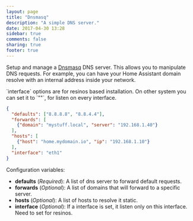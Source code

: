 ```yaml
---
layout: page
title: "Dnsmasq"
description: "A simple DNS server."
date: 2017-04-30 13:28
sidebar: true
comments: false
sharing: true
footer: true
---
```


Setup and manage a [Dnsmasq](http://thekelleys.org.uk/dnsmasq/doc.html) DNS server. This allows you to manipulate DNS requests. For example, you can have your Home Assistant domain resolve with an internal address inside your network.

<p class='note info'>
`interface` options are for resinos based installation. On other system you can set it to `""`, for listen on every interface.
</p>

```json
{
  "defaults": ["8.8.8.8", "8.8.4.4"],
  "forwards": [
    {"domain": "mystuff.local", "server": "192.168.1.40"}
  ],
  "hosts": [
    {"host": "home.mydomain.io", "ip": "192.168.1.10"}
  ],
  "interface": "eth1"
}
```

Configuration variables:

- **defaults** (*Required*): A list of dns server to forward default requests.
- **forwards** (*Optional*): A list of domains that will forward to a specific server.
- **hosts** (*Optional*): A list of hosts to resolve it static.
- **interface** (*Optional*): If a interface is set, it listen only on this interface. Need to set for resinos.
